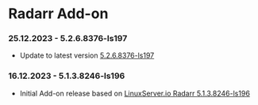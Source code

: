 # Radarr Add-on

### 25.12.2023 - 5.2.6.8376-ls197
  - Update to latest version [5.2.6.8376-ls197](https://github.com/linuxserver/docker-radarr/releases/tag/5.2.6.8376-ls197)

### 16.12.2023 - 5.1.3.8246-ls196
  - Initial Add-on release based on [LinuxServer.io Radarr 5.1.3.8246-ls196](https://github.com/linuxserver/docker-radarr/releases/tag/5.1.3.8246-ls196)

